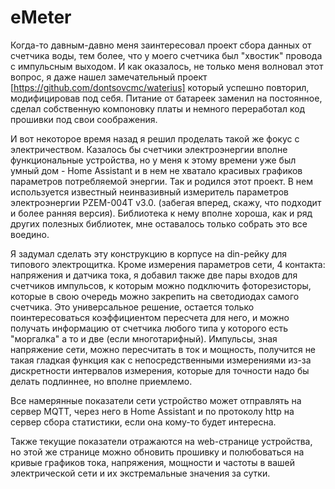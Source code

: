 # eMeter
Когда-то давным-давно меня заинтересовал проект сбора данных от счетчика воды, тем более, что у моего счетчика был "хвостик" провода с импульсным выходом. И как оказалось, не только меня волновал этот вопрос, я даже нашел замечательный проект [https://github.com/dontsovcmc/waterius] который успешно повторил, модифицировав под себя. Питание от батареек заменил на постоянное, сделал собственную компоновку платы и немного переработал код прошивки под свои соображения.

И вот некоторое время назад я решил проделать такой же фокус с электричеством. Казалось бы счетчики электроэнергии вполне функциональные устройства, но у меня к этому времени уже был умный дом - Home Assistant и в нем не хватало красивых графиков параметров потребляемой энергии. Так и родился этот проект. В нем используется известный неинвазивный измеритель параметров электроэнергии PZEM-004T v3.0. (забегая вперед, скажу, что подходит и более ранняя версия). Библиотека к нему вполне хороша, как и ряд других полезных библиотек, мне оставалось только собрать это все воедино.

Я задумал сделать эту конструкцию в корпусе на din-рейку для типового электрощитка. Кроме измерения параметров сети, 4 контакта: напряжения и датчика тока, я добавил также две пары входов для счетчиков импульсов, к которым можно подключить фоторезисторы, которые в свою очередь можно закрепить на светодиодах самого счетчика. Это универсальное решение, остается только поинтересоваться коэффициентом пересчета для него, и можно получать информацию от счетчика любого типа у которого есть "моргалка" а то и две (если многотарифный). Импульсы, зная напряжение сети, можно пересчитать в ток и мощность, получится не такая гладкая функция как с непосредственными измерениями из-за дискретности интервалов измерения, которые для точности надо бы делать подлиннее, но вполне приемлемо.

Все намерянные показатели сети устройство может отправлять на сервер MQTT, через него в Home Assistant и по протоколу http на сервер сбора статистики, если она кому-то будет интересна.

Также текущие показатели отражаются на web-странице устройства, но этой же странице можно обновить прошивку и полюбоваться на кривые графиков тока, напряжения, мощности и частоты в вашей электрической сети и их экстремальные значения за сутки.
